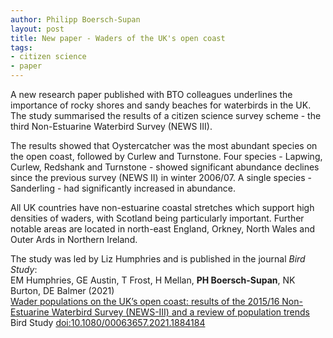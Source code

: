 ```yaml
---
author: Philipp Boersch-Supan
layout: post
title: New paper - Waders of the UK's open coast
tags:
- citizen science
- paper
---
```


A new research paper published with BTO colleagues underlines the importance of rocky shores and sandy beaches for waterbirds in the UK.
The study summarised the results of a citizen science survey scheme - the third Non-Estuarine Waterbird Survey (NEWS III). 

The results showed that Oystercatcher was the most abundant species on the open coast, followed by Curlew and Turnstone. Four species - Lapwing, Curlew, Redshank and Turnstone - showed significant abundance declines since the previous survey (NEWS II) in winter 2006/07. A single species -  Sanderling - had significantly increased in abundance. 

All UK countries have non-estuarine coastal stretches which support high densities of waders, with Scotland being particularly important. Further notable areas are located in north-east England, Orkney, North Wales and Outer Ards in Northern Ireland.

The study was led by Liz Humphries and is published in the journal *Bird Study*:     
EM Humphries, GE Austin, T Frost, H Mellan, **PH Boersch-Supan**, NK Burton, DE Balmer (2021)    
[Wader populations on the UK’s open coast: results of the 2015/16 Non-Estuarine Waterbird Survey (NEWS-III) and a review of population trends](https://doi.org/10.1080/00063657.2021.1884184)    
Bird Study [doi:10.1080/00063657.2021.1884184](https://doi.org/10.1080/00063657.2021.1884184)
